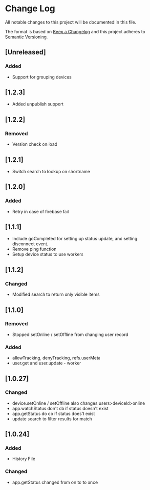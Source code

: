 # Change Log
All notable changes to this project will be documented in this file.

The format is based on [Keep a Changelog](http://keepachangelog.com/)
and this project adheres to [Semantic Versioning](http://semver.org/).

## [Unreleased]
### Added
- Support for grouping devices

## [1.2.3]
- Added unpublish support

## [1.2.2]
### Removed 
- Version check on load

## [1.2.1]
- Switch search to lookup on shortname

## [1.2.0]
### Added
- Retry in case of firebase fail
## [1.1.1]
- Include goCompleted for setting up status update, and setting disconnect event.
- Remove ping function
- Setup device status to use workers

## [1.1.2]
### Changed
- Modified search to return only visible items

## [1.1.0]
### Removed
- Stopped setOnline / setOffline from changing user record
### Added 
- allowTracking, denyTracking, refs.userMeta
- user.get and user.update - worker

## [1.0.27]
### Changed
- device.setOnline / setOffline also changes users>deviceId>online
- app.watchStatus don't cb if status doesn't exist
- app.getStatus do cb if status does't exist
- update search to filter results for match

## [1.0.24]
### Added
- History File

### Changed
- app.getStatus changed from on to to once
